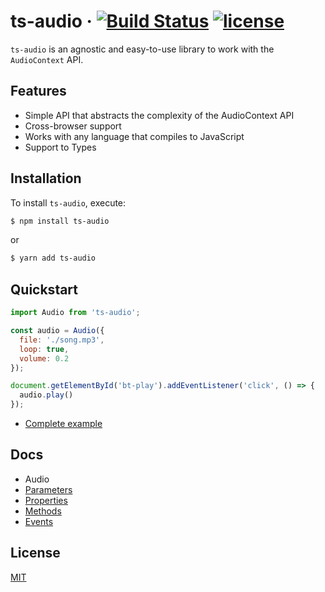 # ts-audio &middot; [![Build Status](https://travis-ci.org/EvandroLG/ts-audio.svg?branch=master)](https://travis-ci.org/ts-audio) [![license](https://badgen.now.sh/badge/license/MIT)](./LICENSE)
`ts-audio` is an agnostic and easy-to-use library to work with the `AudioContext` API.

## Features
* Simple API that abstracts the complexity of the AudioContext API
* Cross-browser support
* Works with any language that compiles to JavaScript
* Support to Types

## Installation
To install `ts-audio`, execute:

```sh
$ npm install ts-audio
```

or

```sh
$ yarn add ts-audio
```

## Quickstart
```js
import Audio from 'ts-audio';

const audio = Audio({
  file: './song.mp3',
  loop: true,
  volume: 0.2
});

document.getElementById('bt-play').addEventListener('click', () => {
  audio.play()
});
```

- [Complete example](https://github.com/EvandroLG/ts-audio/tree/master/demo)

## Docs
* Audio
 * [Parameters](https://github.com/EvandroLG/ts-audio/wiki/Parameters)
 * [Properties](https://github.com/EvandroLG/ts-audio/wiki/Properties)
 * [Methods](https://github.com/EvandroLG/ts-audio/wiki/Methods)
 * [Events](https://github.com/EvandroLG/ts-audio/wiki/Events)

## License
[MIT](https://github.com/EvandroLG/ts-audio/tree/master/LICENSE)
